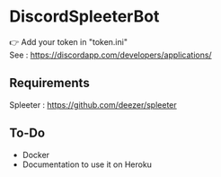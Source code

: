 # DiscordSpleeterBot

:point_right: Add your token in "token.ini"  
See : https://discordapp.com/developers/applications/  

## Requirements

Spleeter : https://github.com/deezer/spleeter


## To-Do

- Docker
- Documentation to use it on Heroku
